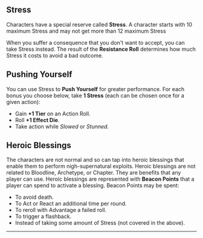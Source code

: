 ## Stress

Characters have a special reserve called **Stress**. A character starts with 10 maximum Stress and may not get more than 12 maximum Stress

When you suffer a consequence that you don't want to accept, you can take Stress instead. The result of the **Resistance Roll** determines how much Stress it costs to avoid a bad outcome.

## Pushing Yourself

You can use Stress to **Push Yourself** for greater performance. For each bonus you choose below, take **1 Stress** (each can be chosen once for a given action):

* Gain **+1 Tier** on an Action Roll.
* Roll **+1 Effect Die**.
* Take action while *Slowed* or *Stunned*.

## Heroic Blessings

The characters are not normal and so can tap into heroic blessings that enable them to perform nigh-supernatural exploits. Heroic blessings are not related to Bloodline, Archetype, or Chapter. They are benefits that any player can use. Heroic blessings are represented with **Beacon Points** that a player can spend to activate a blessing. Beacon Points may be spent:

* To avoid death.
* To Act or React an additional time per round.
* To reroll with Advantage a failed roll.
* To trigger a flashback.
* Instead of taking some amount of Stress (not covered in the above).

* * * * * * * * * * * * * * * * * * * * * * * * * * * * * * * * * * * * * * * *
